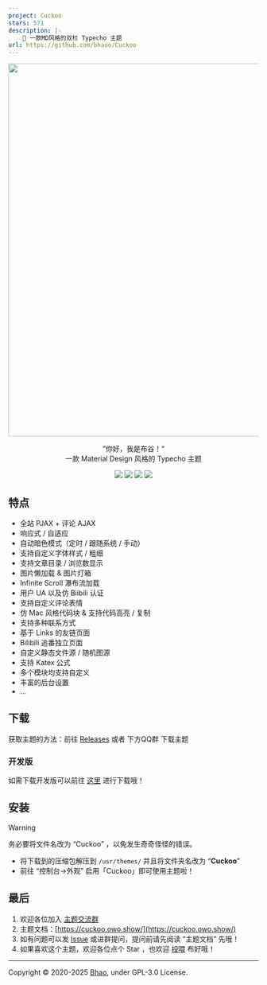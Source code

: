 ```yaml
---
project: Cuckoo
stars: 571
description: |-
    🍭 一款MD风格的双栏 Typecho 主题
url: https://github.com/bhaoo/Cuckoo
---
```


<p align="center">
    <img style="width: 750px;" src="https://github.com/bhaoo/Cuckoo/assets/45502567/c63b990e-6d75-477f-8a96-b5f2e161052f" />
</p>

<p align="center">
”你好，我是布谷！“
<br/>
一款 Material Design 风格的 Typecho 主题
</p>

<p align="center">
    <img src="https://img.shields.io/github/license/bhaoo/cuckoo?style=flat-square" />
    <img src="https://img.shields.io/github/v/release/bhaoo/cuckoo?style=flat-square" />
    <img src="https://img.shields.io/github/last-commit/bhaoo/Cuckoo/develop?style=flat-square&label=update" />
    <img src="https://img.shields.io/github/downloads/bhaoo/Cuckoo/total?style=flat-square" />
</p>

## 特点

- 全站 PJAX + 评论 AJAX
- 响应式 / 自适应
- 自动暗色模式（定时 / 跟随系统 / 手动）
- 支持自定义字体样式 / 粗细
- 支持文章目录 / 浏览数显示
- 图片懒加载 & 图片灯箱
- Infinite Scroll 瀑布流加载
- 用户 UA 以及仿 Biibili 认证
- 支持自定义评论表情
- 仿 Mac 风格代码块 & 支持代码高亮 / 复制
- 支持多种联系方式
- 基于 Links 的友链页面
- Bilibili 追番独立页面
- 自定义静态文件源 / 随机图源
- 支持 Katex 公式
- 多个模块均支持自定义
- 丰富的后台设置
- ...

## 下载

获取主题的方法：前往 [Releases](https://github.com/bhaoo/Cuckoo/releases) 或者 下方QQ群 下载主题

### 开发版

如需下载开发版可以前往 [这里](https://github.com/bhaoo/Cuckoo/releases/tag/Dev) 进行下载哦！

## 安装

> [!WARNING]
> 务必要将文件名改为 “Cuckoo” ，以免发生奇奇怪怪的错误。

- 将下载到的压缩包解压到 `/usr/themes/` 并且将文件夹名改为 “**Cuckoo**”
- 前往 “控制台->外观” 启用「Cuckoo」即可使用主题啦！

## 最后

1. 欢迎各位加入 [主题交流群](http://qm.qq.com/cgi-bin/qm/qr?_wv=1027&k=s2GpijC6kAYicysKIUoV87cckdzRDova&authKey=XNFrI33rkha8i9vNTIMLCzqN9fCphaARFlptIb9cKB0PhwdC6fWIDn90MVi8JrfX&noverify=0&group_code=943195145)
2. 主题文档：[https://cuckoo.owo.show/](https://cuckoo.owo.show/)
3. 如有问题可以发 [Issue](https://github.com/bhaoo/Cuckoo/issues) 或进群提问，提问前请先阅读 “主题文档” 先哦！
4. 如果喜欢这个主题，欢迎各位点个 Star ，也欢迎 [投喂](https://afdian.com/@bhaoo) 布好哦！

---

Copyright &copy; 2020-2025 [Bhao](https://dwd.moe/), under GPL-3.0 License.

